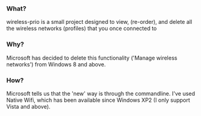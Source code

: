 ### What?
wireless-prio is a small project designed to view, (re-order), and delete all the wireless networks (profiles) that you once connected to

### Why?
Microsoft has decided to delete this functionality ('Manage wireless networks') from Windows 8 and above.

### How?
Microsoft tells us that the 'new' way is through the commandline. I've used Native Wifi, which has been available since Windows XP2 (I only support Vista and above).

